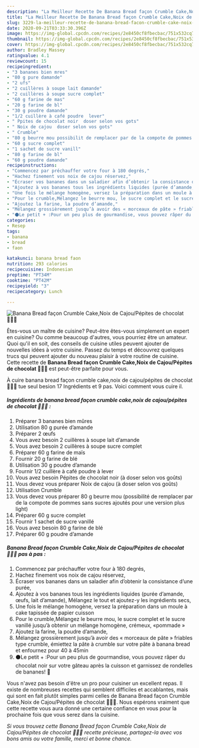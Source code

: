 ```yaml
---
description: "La Meilleur Recette De Banana Bread façon Crumble Cake,Noix de Cajou/Pépites de chocolat 👩🏼‍🍳"
title: "La Meilleur Recette De Banana Bread façon Crumble Cake,Noix de Cajou/Pépites de chocolat 👩🏼‍🍳"
slug: 3229-la-meilleur-recette-de-banana-bread-facon-crumble-cake-noix-de-cajou-pepites-de-chocolat
date: 2020-09-21T03:33:30.396Z
image: https://img-global.cpcdn.com/recipes/2e8450cf8fbecbac/751x532cq70/banana-bread-facon-crumble-cakenoix-de-cajoupepites-de-chocolat-👩🏼🍳-photo-principale-de-la-recette.jpg
thumbnail: https://img-global.cpcdn.com/recipes/2e8450cf8fbecbac/751x532cq70/banana-bread-facon-crumble-cakenoix-de-cajoupepites-de-chocolat-👩🏼🍳-photo-principale-de-la-recette.jpg
cover: https://img-global.cpcdn.com/recipes/2e8450cf8fbecbac/751x532cq70/banana-bread-facon-crumble-cakenoix-de-cajoupepites-de-chocolat-👩🏼🍳-photo-principale-de-la-recette.jpg
author: Bradley Massey
ratingvalue: 4.1
reviewcount: 15
recipeingredient:
- "3 bananes bien mres"
- "80 g pure damande"
- "2 ufs"
- "2 cuillères à soupe lait damande"
- "2 cuillères à soupe sucre complet"
- "60 g farine de mas"
- "20 g farine de bl"
- "30 g poudre damande"
- "1/2 cuillère à café poudre  lever"
- " Ppites de chocolat noir  doser selon vos gots"
- " Noix de cajou  doser selon vos gots"
- " Crumble"
- "80 g beurre mou possibilit de remplacer par de la compote de pommes sans sucres ajouts pour une version plus light"
- "60 g sucre complet"
- "1 sachet de sucre vanill"
- "80 g farine de bl"
- "60 g poudre damande"
recipeinstructions:
- "Commencez par préchauffer votre four à 180 degrés,"
- "Hachez finement vos noix de cajou réservez,"
- "Écraser vos bananes dans un saladier afin d’obtenir la consistance d’une purée,"
- "Ajoutez à vos bananes tous les ingrédients liquides (purée d’amande, œufs, lait d’amande), Mélangez le tout et ajoutez-y les ingrédients secs,"
- "Une fois le mélange homogène, versez la préparation dans un moule à cake tapissée de papier cuisson"
- "Pour le crumble,Mélangez le beurre mou, le sucre complet et le sucre vanillé jusqu’à obtenir un mélange homogène, crémeux, «pommade »"
- "Ajoutez la farine, la poudre d’amande,"
- "Mélangez grossièrement jusqu’à avoir des « morceaux de pâte » friables type crumble, émiettez la pâte à crumble sur votre pâte à banana bread et enfournez pour 40 à 45min"
- "⚫️Le petit + :Pour un peu plus de gourmandise, vous pouvez râper du chocolat noir sur votre gâteau après la cuisson et garnissez de rondelles de bananes! 🍫"
categories:
- Resep
tags:
- banana
- bread
- faon

katakunci: banana bread faon 
nutrition: 293 calories
recipecuisine: Indonesian
preptime: "PT34M"
cooktime: "PT42M"
recipeyield: "3"
recipecategory: Lunch

---
```



![Banana Bread façon Crumble Cake,Noix de Cajou/Pépites de chocolat 👩🏼‍🍳](https://img-global.cpcdn.com/recipes/2e8450cf8fbecbac/751x532cq70/banana-bread-facon-crumble-cakenoix-de-cajoupepites-de-chocolat-👩🏼🍳-photo-principale-de-la-recette.jpg)

Êtes-vous un maître de cuisine? Peut-être êtes-vous simplement un expert en cuisine? Ou comme beaucoup d'autres, vous pourriez être un amateur. Quoi qu'il en soit, des conseils de cuisine utiles peuvent ajouter de nouvelles idées à votre cuisine. Passez du temps et découvrez quelques trucs qui peuvent ajouter du nouveau plaisir à votre routine de cuisine. Cette recette de <strong> Banana Bread façon Crumble Cake,Noix de Cajou/Pépites de chocolat 👩🏼‍🍳 </strong> est peut-être parfaite pour vous.

<!--inarticleads1-->

À cuire banana bread façon crumble cake,noix de cajou/pépites de chocolat 👩🏼‍🍳 tue seul besion 17 Ingrédients et 9 pas. Voici comment vous cuire il.

##### Ingrédients de banana bread façon crumble cake,noix de cajou/pépites de chocolat 👩🏼‍🍳 :

1. Préparer 3 bananes bien mûres
1. Utilisation 80 g purée d’amande
1. Préparer 2 œufs
1. Vous avez besoin 2 cuillères à soupe lait d’amande
1. Vous avez besoin 2 cuillères à soupe sucre complet
1. Préparer 60 g farine de maïs
1. Fournir 20 g farine de blé
1. Utilisation 30 g poudre d’amande
1. Fournir 1/2 cuillère à café poudre à lever
1. Vous avez besoin  Pépites de chocolat noir (à doser selon vos goûts)
1. Vous devez vous préparer  Noix de cajou (à doser selon vos goûts)
1. Utilisation  Crumble
1. Vous devez vous préparer 80 g beurre mou (possibilité de remplacer par de la compote de pommes sans sucres ajoutés pour une version plus light)
1. Préparer 60 g sucre complet
1. Fournir 1 sachet de sucre vanillé
1. Vous avez besoin 80 g farine de blé
1. Préparer 60 g poudre d’amande




<!--inarticleads2-->

##### Banana Bread façon Crumble Cake,Noix de Cajou/Pépites de chocolat 👩🏼‍🍳 pas à pas :

1. Commencez par préchauffer votre four à 180 degrés,
1. Hachez finement vos noix de cajou réservez,
1. Écraser vos bananes dans un saladier afin d’obtenir la consistance d’une purée,
1. Ajoutez à vos bananes tous les ingrédients liquides (purée d’amande, œufs, lait d’amande), Mélangez le tout et ajoutez-y les ingrédients secs,
1. Une fois le mélange homogène, versez la préparation dans un moule à cake tapissée de papier cuisson
1. Pour le crumble,Mélangez le beurre mou, le sucre complet et le sucre vanillé jusqu’à obtenir un mélange homogène, crémeux, «pommade »
1. Ajoutez la farine, la poudre d’amande,
1. Mélangez grossièrement jusqu’à avoir des « morceaux de pâte » friables type crumble, émiettez la pâte à crumble sur votre pâte à banana bread et enfournez pour 40 à 45min
1. ⚫️Le petit + :Pour un peu plus de gourmandise, vous pouvez râper du chocolat noir sur votre gâteau après la cuisson et garnissez de rondelles de bananes! 🍫




<!--inarticleads1-->

<p>
Vous n'avez pas besoin d'être un pro pour cuisiner un excellent repas. Il existe de nombreuses recettes qui semblent difficiles et accablantes, mais qui sont en fait plutôt simples parmi celles de Banana Bread façon Crumble Cake,Noix de Cajou/Pépites de chocolat 👩🏼‍🍳. Nous espérons vraiment que cette recette vous aura donné une certaine confiance en vous pour la prochaine fois que vous serez dans la cuisine.
</p>

<p>
<i>Si vous trouvez cette Banana Bread façon Crumble Cake,Noix de Cajou/Pépites de chocolat 👩🏼‍🍳 recette précieuse, partagez-la avec vos bons amis ou votre famille, merci et bonne chance.</i>
</p>
